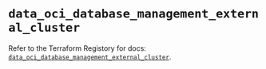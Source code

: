 # `data_oci_database_management_external_cluster`

Refer to the Terraform Registory for docs: [`data_oci_database_management_external_cluster`](https://registry.terraform.io/providers/oracle/oci/6.18.0/docs/data-sources/database_management_external_cluster).
